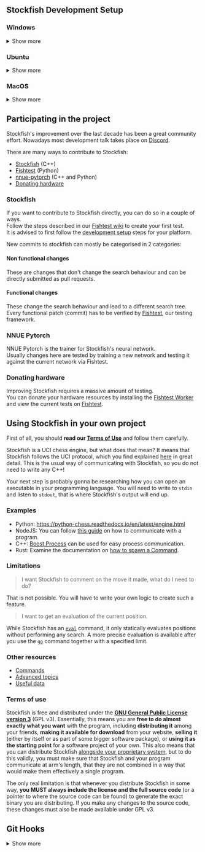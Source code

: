 ﻿## Stockfish Development Setup

### Windows

<details>
<summary>Show more</summary>

#### Installing a compiler
1. https://www.msys2.org/
2. Download the installer

In the MSYS2 Installer change the installation folder to:
`C:\tools\msys64`

In the `URTC64` Shell run:
`pacman -S --needed base-devel mingw-w64-ucrt-x86_64-toolchain`

#### clang-format

Download [LLVM 18](https://github.com/llvm/llvm-project/releases/download/llvmorg-18.1.8/LLVM-18.1.8-win64.exe)

Run the executable and in the installer choose:
`Add LLVM to the system PATH for current user`

#### Video Setup

_There's a much higher quality version of this available on our [Discord](https://discord.com/channels/435943710472011776/1032922913499783169/1191837643256901732)._

https://github.com/official-stockfish/Stockfish/assets/45608332/d0323339-21f1-4d1d-aa86-183a7e10ed06

_More in depth information about various compilers can be found [here](Compiling-from-source#windows)._

</details>

### Ubuntu

<details>
<summary>Show more</summary>

#### Installing a compiler

On Unix-like systems you will most likely have all the tools installed,  
which are required to build Stockfish. Expect `clang-format` which we use to format our codebase.

```bash
sudo apt install build-essential git
```

#### clang-format

```bash
sudo apt install clang-format-18
```

</details>

### MacOS

<details>
<summary>Show more</summary>

#### Installing a compiler

On MacOS you will need to install the Xcode Command Line Tools.  
It is enough to run the following command in your terminal, instead of installing the full Xcode.

```bash
sudo xcode-select --install
``` 

#### clang-format

```bash
brew install clang-format@17
```

</details>

## Participating in the project

Stockfish's improvement over the last decade has been a great community effort.
Nowadays most development talk takes place on [Discord](https://discord.gg/GWDRS3kU6R).

There are many ways to contribute to Stockfish:

- [Stockfish](#stockfish) (C++)
- [Fishtest](#fishtest) (Python)
- [nnue-pytorch](#nnue-pytorch) (C++ and Python)
- [Donating hardware](#donating-hardware)

### Stockfish

If you want to contribute to Stockfish directly, you can do so in a couple of ways.  
Follow the steps described in our [Fishtest wiki](https://github.com/official-stockfish/fishtest/wiki/Creating-my-first-test) to create your first test.  
It is advised to first follow the [development setup](#stockfish-development-setup) steps for your platform.

New commits to stockfish can mostly be categorised in 2 categories:

#### Non functional changes

These are changes that don't change the search behaviour and can be directly
submitted as pull requests.

#### Functional changes

These change the search behaviour and lead to a different search tree.  
Every functional patch (commit) has to be verified by
[Fishtest](https://tests.stockfishchess.org/tests), our testing framework.

### NNUE Pytorch

NNUE Pytorch is the trainer for Stockfish's neural network.  
Usually changes here are tested by training a new network and testing it against the current network via Fishtest.

### Donating hardware

Improving Stockfish requires a massive amount of testing.  
You can donate your hardware resources by installing the [Fishtest Worker](https://github.com/official-stockfish/fishtest/wiki/Running-the-worker) and view the current tests on [Fishtest](https://tests.stockfishchess.org/tests).

## Using Stockfish in your own project

First of all, you should **read our [Terms of Use](#terms-of-use)** and follow them carefully.

Stockfish is a UCI chess engine, but what does that mean? It means that Stockfish follows the UCI protocol, which you find explained [here](https://backscattering.de/chess/uci/) in great detail. This is the usual way of communicating with Stockfish, so you do not need to write any C++!

Your next step is probably gonna be researching how you can open an executable in your programming language. You will need to write to `stdin` and listen to `stdout`, that is where Stockfish's output will end up.

### Examples

- Python: https://python-chess.readthedocs.io/en/latest/engine.html
- NodeJS: You can follow [this guide](https://blog.logrocket.com/using-stdout-stdin-stderr-node-js/) on how to communicate with a program.
- C++: [Boost.Process](https://www.boost.org/doc/libs/1_64_0/doc/html/process.html) can be used for easy process communication.
- Rust: Examine the documentation on [how to spawn a Command](https://doc.rust-lang.org/std/process/struct.Command.html).

### Limitations

> I want Stockfish to comment on the move it made, what do I need to do?

That is not possible. You will have to write your own logic to create such a feature.

> I want to get an evaluation of the current position.

While Stockfish has an [`eval`](UCI-&-Commands#eval) command, it only statically evaluates positions without performing any search. A more precise evaluation is available after you use the [`go`](UCI-&-Commands#go) command together with a specified limit.

### Other resources

- [Commands](UCI-&-Commands)
- [Advanced topics](Advanced-topics)
- [Useful data](Useful-data)

### Terms of use

Stockfish is free and distributed under the [**GNU General Public License version 3**](https://github.com/official-stockfish/Stockfish/blob/master/Copying.txt) (GPL v3). Essentially, this means you are **free to do almost exactly what you want** with the program, including **distributing it** among your friends, **making it available for download** from your website, **selling it** (either by itself or as part of some bigger software package), or **using it as the starting point** for a software project of your own. This also means that you can distribute Stockfish [alongside your proprietary system](https://www.gnu.org/licenses/gpl-faq.html#GPLInProprietarySystem), but to do this validly, you must make sure that Stockfish and your program communicate at arm's length, that they are not combined in a way that would make them effectively a single program.

The only real limitation is that whenever you distribute Stockfish in some way, **you MUST always include the license and the full source code** (or a pointer to where the source code can be found) to generate the exact binary you are distributing. If you make any changes to the source code, these changes must also be made available under GPL v3.

## Git Hooks

<details>

<summary>Show more</summary>

Place the following file into `.git/hooks/pre-push` and make it executable.
`chmod +x .git/hooks/pre-push`. This will prevent you from pushing commits that
do not contain a Bench or 'No functional change' in the commit message.

Only really useful for maintainers.

```bash
#!/bin/bash

if ! which clang-format-18 >/dev/null; then
    CLANG_FORMAT=clang-format
else
    CLANG_FORMAT=clang-format-18
fi

# Extracted from the Makefile
SRCS=$(awk '/^SRCS = /{flag=1; sub(/^SRCS = /,""); print} /^$/{flag=0} flag && !/^SRCS = /{print}' ./src/Makefile | tr -d '\\' | xargs echo | tr ' ' '\n' | sed 's|^|./src/|')
HEADERS=$(awk '/^HEADERS = /{flag=1; sub(/^HEADERS = /,""); print} /^$/{flag=0} flag && !/^HEADERS = /{print}' ./src/Makefile | tr -d '\\' | xargs echo | tr ' ' '\n' | sed 's|^|./src/|')

while read local_ref local_sha remote_ref remote_sha; do
    if [[ "$remote_ref" == "refs/heads/master" ]]; then
        # Check open diffs
        if [[ -n $(git status --porcelain) ]]; then
            echo "Please commit or stash your changes before pushing."
            exit 1
        fi

        # Check formatting
        if ! $CLANG_FORMAT --dry-run -Werror -style=file $SRCS $HEADERS; then
            echo "Please run 'make format' to fix formatting issues and rebase the last commit."
            exit 1
        fi

        # Iterate through commits
        for commit in $(git rev-list --no-merges $remote_sha..$local_sha); do
            commit_msg=$(git log --format=%B -n 1 $commit)

            # bench regex as defined in ci
            # check for the existence of a bench in the commit message
            bench_regex='\b[Bb]ench[ :]+[1-9][0-9]{5,7}\b'
            if echo "$commit_msg" | grep -m 1 -o -x -E "$bench_regex" >/dev/null; then
                continue
            fi

            # check for the existence of "No functional change" in the commit message
            no_functional_change_regex='\b[Nn]o[[:space:]][Ff]unctional[[:space:]][Cc]hange\b'
            if echo "$commit_msg" | grep -o -x -E "$no_functional_change_regex" >/dev/null; then
                continue
            fi

            echo "Commit $commit does not contain a Bench or 'No functional change'."
            exit 1
        done
    fi
done

exit 0
```
</details>

